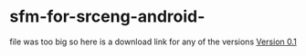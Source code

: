 # sfm-for-srceng-android-
file was too big so here is a download link for any of the versions
<a href="[https://www.w3schools.com/](https://drive.google.com/file/d/1zAv578ZD8L6-xdZhWx1KRFkOK8kgUiwg/view?usp=sharing)https://drive.google.com/file/d/1zAv578ZD8L6-xdZhWx1KRFkOK8kgUiwg/view?usp=sharing">Version 0.1</a>
